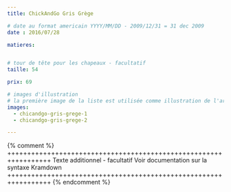 ```yaml
---
title: ChickAndGo Gris Grège

# date au format americain YYYY/MM/DD - 2009/12/31 = 31 dec 2009
date : 2016/07/28

matieres:


# tour de tête pour les chapeaux - facultatif
taille: 54

prix: 69

# images d'illustration
# la première image de la liste est utilisée comme illustration de l'article dans les pages de listing.
images:
  - chicandgo-gris-grege-1
  - chicandgo-gris-grege-2

---
```

{% comment %} +++++++++++++++++++++++++++++++++++++++++++++++++++++++++++++++++
              Texte additionnel - facultatif
              Voir documentation sur la syntaxe Kramdown
+++++++++++++++++++++++++++++++++++++++++++++++++++++++++++++++++ {% endcomment %}
